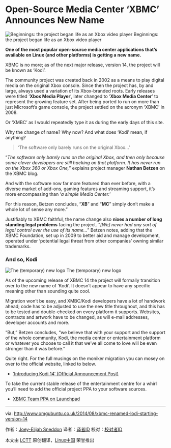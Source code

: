 Open-Source Media Center ‘XBMC’ Announces New Name
================================================================================
![Beginnings: the project began life as an Xbox video player](http://www.omgubuntu.co.uk/wp-content/uploads/2014/06/89ee51bbc7feb9d64b00913bdfe703c4.png)
Beginnings: the project began life as an Xbox video player

**One of the most popular open-source media center applications that’s available on Linux (and other platforms) is getting a new name.**

XBMC is no more; as of the next major release, version 14, the project will be known as ‘Kodi’.

The community project was created back in 2002 as a means to play digital media on the original Xbox console. Since then the project has, by and large, always used a variation of its Xbox-branded roots. Early releases were titled ‘**Xbox Media Player**’, later changed to ‘**Xbox Media Center**’ to represent the growing feature set. After being ported to run on more than just Microsoft’s game console, the project settled on the acronym ‘XBMC’ in 2008.

Or ‘XMBC’ as I would repeatedly type it as during the early days of this site.

Why the change of name? Why now? And what does ‘Kodi’ mean, if anything?

> ‘The software only barely runs on the original Xbox…’

“*The software only barely runs on the original Xbox, and then only because some clever developers are still hacking on that platform. It has never run on the Xbox 360 or Xbox One,*” explains project manager **Nathan Betzen** on the XBMC blog.

And with the software now far more featured than ever before, with a diverse market of add-ons, gaming features and streaming support, it’s more encompassing than ‘*a simple Media Center.*’

For this reason, Betzen concludes, “**XB**” and “**MC**” simply don’t make a whole lot of sense any more.”

Justifiably to XBMC faithful, the name change also **nixes a number of long standing legal problems** facing the project. “*[We] never had any sort of legal control over the use of its name…*” Betzen notes, adding that the XBMC Foundation, set up in 2009 to better aid and manage development, operated under ‘potential legal threat from other companies’ owning similar trademarks.

### And so, Kodi ###

![The (temporary) new logo](http://www.omgubuntu.co.uk/wp-content/uploads/2014/08/kodi-logo.jpg)
The (temporary) new logo

As of the upcoming release of XBMC 14 the project will formally transition over to the new name of ‘Kodi’. It doesn’t appear to have any specific meaning other than sounding quite cool.

Migration won’t be easy, and XMBC/Kodi developers have a lot of handwork ahead; code has to be adjusted to use the new title throughout, and this has to be tested and double-checked on every platform it supports. Websites, contracts and artwork have to be changed, as will e-mail addresses, developer accounts and more.

“But,” Betzen concludes, “we believe that with your support and the support of the whole community, Kodi, the media center or entertainment platform or whatever you choose to call it that we’ve all come to love will be even stronger than it was before.”

Quite right.  For the full musings on the moniker migration you can mosey on over to the official website, linked to below.

- [‘Introducing Kodi 14′ (Official Announcement Post)][1]

To take the current stable release of the entertainment centre for a whirl you’ll need to add the official project PPA to your software sources.

- [XBMC Team PPA on Launchpad][2]

--------------------------------------------------------------------------------

via: http://www.omgubuntu.co.uk/2014/08/xbmc-renamed-lodi-starting-version-14

作者：[Joey-Elijah Sneddon][a]
译者：[译者ID](https://github.com/译者ID)
校对：[校对者ID](https://github.com/校对者ID)

本文由 [LCTT](https://github.com/LCTT/TranslateProject) 原创翻译，[Linux中国](http://linux.cn/) 荣誉推出

[a]:https://plus.google.com/117485690627814051450/?rel=author
[1]:http://xbmc.org/introducing-kodi-14/
[2]:https://launchpad.net/~team-xbmc/+archive/ppa